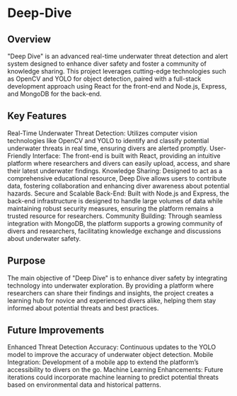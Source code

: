 # Deep-Dive
## Overview
"Deep Dive" is an advanced real-time underwater threat detection and alert system designed to enhance diver safety and foster a community of knowledge sharing. This project leverages cutting-edge technologies such as OpenCV and YOLO for object detection, paired with a full-stack development approach using React for the front-end and Node.js, Express, and MongoDB for the back-end.

## Key Features
Real-Time Underwater Threat Detection: Utilizes computer vision technologies like OpenCV and YOLO to identify and classify potential underwater threats in real time, ensuring divers are alerted promptly.
User-Friendly Interface: The front-end is built with React, providing an intuitive platform where researchers and divers can easily upload, access, and share their latest underwater findings.
Knowledge Sharing: Designed to act as a comprehensive educational resource, Deep Dive allows users to contribute data, fostering collaboration and enhancing diver awareness about potential hazards.
Secure and Scalable Back-End: Built with Node.js and Express, the back-end infrastructure is designed to handle large volumes of data while maintaining robust security measures, ensuring the platform remains a trusted resource for researchers.
Community Building: Through seamless integration with MongoDB, the platform supports a growing community of divers and researchers, facilitating knowledge exchange and discussions about underwater safety.

## Purpose
The main objective of "Deep Dive" is to enhance diver safety by integrating technology into underwater exploration. By providing a platform where researchers can share their findings and insights, the project creates a learning hub for novice and experienced divers alike, helping them stay informed about potential threats and best practices.

## Future Improvements
Enhanced Threat Detection Accuracy: Continuous updates to the YOLO model to improve the accuracy of underwater object detection.
Mobile Integration: Development of a mobile app to extend the platform’s accessibility to divers on the go.
Machine Learning Enhancements: Future iterations could incorporate machine learning to predict potential threats based on environmental data and historical patterns.
